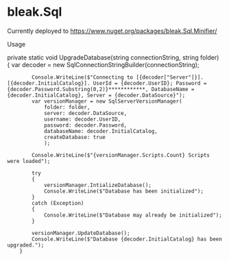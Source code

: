 # bleak.Sql

Currently deployed to https://www.nuget.org/packages/bleak.Sql.Minifier/

Usage

  private static void UpgradeDatabase(string connectionString, string folder)
        {
            var decoder = new SqlConnectionStringBuilder(connectionString);

            Console.WriteLine($"Connecting to [{decoder["Server"]}].[{decoder.InitialCatalog}]. UserId = {decoder.UserID}; Password = {decoder.Password.Substring(0,2)}************, DatabaseName = {decoder.InitialCatalog}, Server = {decoder.DataSource}");
            var versionManager = new SqlServerVersionManager(
                folder: folder,
                server: decoder.DataSource,
                username: decoder.UserID,
                password: decoder.Password,
                databaseName: decoder.InitialCatalog,
                createDatabase: true
                );

            Console.WriteLine($"{versionManager.Scripts.Count} Scripts were loaded");

            try
            {
                versionManager.IntializeDatabase();
                Console.WriteLine($"Database has been initialized");
            }
            catch (Exception)
            {
                Console.WriteLine($"Database may already be initialized");
            }

            versionManager.UpdateDatabase();
            Console.WriteLine($"Database {decoder.InitialCatalog} has been upgraded.");
        }
